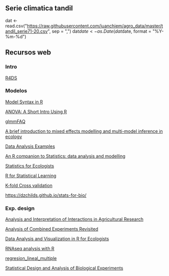 ## Serie climatica tandil 
dat <- read.csv("https://raw.githubusercontent.com/juanchiem/agro_data/master/tandil_serie71-20.csv", sep = ",")
dat$date <- as.Date(dat$date, format =  "%Y-%m-%d")

## Recursos web

### Intro 
[R4DS](https://r4ds.had.co.nz/index.html)

### Modelos

[Model Syntax in R](http://conjugateprior.org/2013/01/formulae-in-r-anova/)

[ANOVA: A Short Intro Using R](https://stat.ethz.ch/~meier/teaching/anova/)

[glmmFAQ](https://bbolker.github.io/mixedmodels-misc/glmmFAQ.html)

[A brief introduction to mixed effects modelling and multi-model inference in ecology](https://peerj.com/articles/4794/)

[Data Analysis Examples](https://stats.idre.ucla.edu/other/dae/)

[An R companion to Statistics: data analysis and modelling](https://mspeekenbrink.github.io/sdam-r-companion/index.html)

[Statistics for Ecologists](https://fw8051statistics4ecologists.netlify.app/index.html)  

[R for Statistical Learning](https://daviddalpiaz.github.io/r4sl/linear-models.html)

[K-fold Cross validation](https://www.youtube.com/watch?v=kituDjzXwfE)

https://dzchilds.github.io/stats-for-bio/

### Exp. design

[Analysis and Interpretation of Interactions in Agricultural Research](https://dl.sciencesocieties.org/publications/aj/pdfs/107/2/748)

[Analysis of Combined Experiments Revisited](https://dl.sciencesocieties.org/publications/aj/pdfs/107/2/763)

[Data Analysis and Visualization in R for Ecologists](https://datacarpentry.org/R-ecology-lesson/index.html)

[RNAseq analysis with R](http://monashbioinformaticsplatform.github.io/RNAseq-DE-analysis-with-R/)

[regresion_lineal_multiple](https://www.cienciadedatos.net/documentos/25_regresion_lineal_multiple.html#Introducci%C3%B3n)

[Statistical Design and Analysis of Biological Experiments](https://n.ethz.ch/~kahans/doe2021/)





